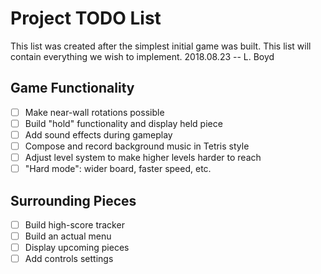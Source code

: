 # Project TODO List
This list was created after the simplest initial game was built. This list will contain everything we wish to implement.
2018.08.23  --  L. Boyd

## Game Functionality
- [ ] Make near-wall rotations possible
- [ ] Build "hold" functionality and display held piece
- [ ] Add sound effects during gameplay
- [ ] Compose and record background music in Tetris style
- [ ] Adjust level system to make higher levels harder to reach
- [ ] "Hard mode": wider board, faster speed, etc.

## Surrounding Pieces
- [ ] Build high-score tracker
- [ ] Build an actual menu
- [ ] Display upcoming pieces
- [ ] Add controls settings
